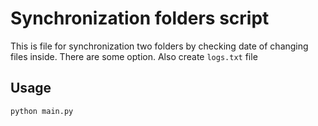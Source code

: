# Synchronization folders script
This is file for synchronization two folders by checking date of changing files inside. There are some option. Also create `logs.txt` file

## Usage
```bash
python main.py
```
